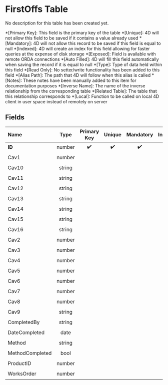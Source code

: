 ﻿# FirstOffs Table
No description for this table has been created yet.

*[Primary Key]: This field is the primary key of the table
*[Unique]: 4D will not allow this field to be saved if it contains a value already used
*[Mandatory]: 4D will not allow this record to be saved if this field is equal to null
*[Indexed]: 4D will create an index for this field allowing for faster queries at the expense of disk storage
*[Exposed]: Field is available with remote ORDA connections
*[Auto Filled]: 4D will fill this field automatically when saving the record if it is equal to null
*[Type]: Type of data held within this field
*[Read Only]: No setter/write functionality has been added to this field
*[Alias Path]: The path that 4D will follow when this alias is called
*[Notes]: These notes have been manually added to this item for documentation purposes
*[Inverse Name]: The name of the inverse relationship from the corresponding table
*[Related Table]: The table that this relationship corresponds to
*[Local]: Function to be called on local 4D client in user space instead of remotely on server
## Fields

|Name|Type|Primary Key|Unique|Mandatory|Indexed|Exposed|Auto Filled|Notes|
|:---|:---:|:---:|:---:|:---:|:---:|:---:|:---:|:---:|
|**ID**|number|✔️|✔️|✔️|✔️|✔️|✔️||
|Cav1|number|||||✔️|||
|Cav10|string|||||✔️|||
|Cav11|string|||||✔️|||
|Cav12|string|||||✔️|||
|Cav13|string|||||✔️|||
|Cav14|string|||||✔️|||
|Cav15|string|||||✔️|||
|Cav16|string|||||✔️|||
|Cav2|number|||||✔️|||
|Cav3|number|||||✔️|||
|Cav4|number|||||✔️|||
|Cav5|number|||||✔️|||
|Cav6|number|||||✔️|||
|Cav7|number|||||✔️|||
|Cav8|number|||||✔️|||
|Cav9|string|||||✔️|||
|CompletedBy|string|||||✔️|||
|DateCompleted|date|||||✔️|||
|Method|string|||||✔️|||
|MethodCompleted|bool|||||✔️|||
|ProductID|number|||||✔️|||
|WorksOrder|number|||||✔️|||